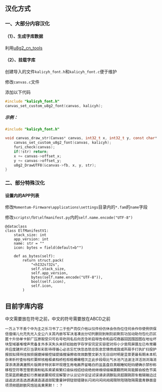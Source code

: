 ## 汉化方式

### 一、大部分内容汉化

#### （1）、生成字库数据

利用[u8g2_cn_tools](https://github.com/kalicyh/u8g2_cn_tools)

#### （2）、挂载字库

创建导入的文件`kalicyh_font.h`和`kalicyh_font.c`便于维护

修改`canvas.c`文件

添加以下代码
```C
#include "kalicyh_font.h"
canvas_set_custom_u8g2_font(canvas, kalicyh);
```

##### 示例：
```C
#include "kalicyh_font.h"

void canvas_draw_str(Canvas* canvas, int32_t x, int32_t y, const char* str) {
    canvas_set_custom_u8g2_font(canvas, kalicyh);
    furi_check(canvas);
    if(!str) return;
    x += canvas->offset_x;
    y += canvas->offset_y;
    u8g2_DrawUTF8(&canvas->fb, x, y, str);
}
```

### 二、部分特殊汉化

#### 设置内的APP列表

修改`Momentum-Firmware\applications\settings`目录内的`*.fam`的`name`字段

修改`scripts\fbt\elfmanifest.py`内的`self.name.encode("UTF-8")`

```PY
@dataclass
class ElfManifestV1:
    stack_size: int
    app_version: int
    name: str = ""
    icon: bytes = field(default=b"")

    def as_bytes(self):
        return struct.pack(
            "<hI32s?32s",
            self.stack_size,
            self.app_version,
            bytes(self.name.encode("UTF-8")),
            bool(self.icon),
            self.icon,
        )
```

## 目前字库内容

中文需要放在符号之前，中文的符号需要放在ABCD之前

```
一万上下不丢个中为主之乐习书了二于些产亮仅介他以仪件份仿休会伤伪位住何余作你使例供保信值储儿允充先光入全公六关其内册写军决准凑出分切列删别到制刻前剩剪功加动助勿包化匹区匿十升协单卡卸厂压原取受只可右号吃同名后向否含听启呀告命和品哎商器回因围固图在地址坏块型域基堆增声壳备复外多天失头夹好如始姓字存学安完定实容密对将小少尝局屏展左已布常幕并应度建开式引当录形彩影待得循心必志忘忙快忽态怒总恢息您情愤成我或所扇手打执扩扫投护报拔拟择持挂按损据捷掉接控描提插搜操擦收改效数整文新方无日旧时明是显景更最有期未本机杂来析柠查标栈栏栗样核格框桌档桥检棕榄模橄橙次正此步段母比气水池汽法波注洋活测浏海消深添清源满激照片版牌牙特状率环现理生用电画界留略白的监盖盘目真眠睡知短码硬确示禁秒称移程空符等签管箭类粉粘系索紧紫繁红级纵线绍经绕绝统继维绿缀编置翻而耗背能脚自般色节英范菜蓝蔚藏虚虹行表被装要规视览解警计认议记许设证试误请读调豚贴资超跟跳踪车载辑输边过运返这进连选透通速造道遥部配重量钟钥钮锁错键长闪闭问闲间阅阈限除陪随隐隔需震青静面音项须频题颜额风饱验高黄黑默！：？
```
